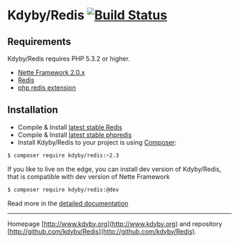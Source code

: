 Kdyby/Redis [![Build Status](https://secure.travis-ci.org/Kdyby/Redis.png?branch=master)](http://travis-ci.org/Kdyby/Redis)
===========================


Requirements
------------

Kdyby/Redis requires PHP 5.3.2 or higher.

- [Nette Framework 2.0.x](https://github.com/nette/nette)
- [Redis](http://redis.io)
- [php redis extension](https://github.com/nicolasff/phpredis/)


Installation
------------

* Compile & Install [latest stable Redis](http://redis.io/download)
* Compile & Install [latest stable phpredis](https://github.com/nicolasff/phpredis/)
* Install Kdyby/Redis to your project is using  [Composer](http://getcomposer.org/):

```sh
$ composer require kdyby/redis:~2.3
```

If you like to live on the edge, you can install dev version of Kdyby/Redis, that is compatible with dev version of Nette Framework

```sh
$ composer require kdyby/redis:@dev
```

Read more in the [detailed documentation](https://github.com/Kdyby/Redis/blob/master/docs/en/index.md)


-----

Homepage [http://www.kdyby.org](http://www.kdyby.org) and repository [http://github.com/kdyby/Redis](http://github.com/kdyby/Redis).
